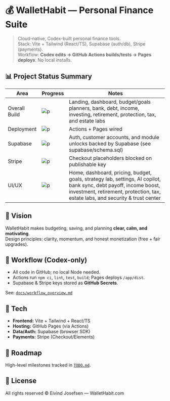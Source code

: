 # 💰 WalletHabit — Personal Finance Suite

> Cloud-native, Codex-built personal finance tools.  
> Stack: Vite + Tailwind (React/TS), Supabase (auth/db), Stripe (payments).  
> Workflow: **Codex edits → GitHub Actions builds/tests → Pages deploys**. No local installs.

## 📊 Project Status Summary

| Area | Progress | Notes |
|------|----------|------|
| Overall Build | ![p](https://progress-bar.dev/72/) | Landing, dashboard, budget/goals planners, bank, debt, income, investing, retirement, protection, tax, and estate labs |
| Deployment | ![p](https://progress-bar.dev/100/) | Actions + Pages wired |
| Supabase | ![p](https://progress-bar.dev/70/) | Auth, customer accounts, and module unlocks backed by Supabase (see supabase/schema.sql) |
| Stripe | ![p](https://progress-bar.dev/25/) | Checkout placeholders blocked on publishable key |
| UI/UX | ![p](https://progress-bar.dev/97/) | Home, dashboard, pricing, budget, goals, strategy lab, settings, AI copilot, bank sync, debt payoff, income boost, investment, retirement, protection, tax, estate labs, and security & trust center |

## 🌟 Vision
WalletHabit makes budgeting, saving, and planning **clear, calm, and motivating**.  
Design principles: clarity, momentum, and honest monetization (free + fair upgrades).

## 🧭 Workflow (Codex-only)
- All code in GitHub; no local Node needed.
- Actions run `npm ci`, `lint`, `test`, `build`; Pages deploys `/app/dist`.
- Supabase & Stripe keys stored as **GitHub Secrets**.

See: [`docs/workflow_overview.md`](docs/workflow_overview.md)

## 🧩 Tech
- **Frontend:** Vite + Tailwind + React/TS
- **Hosting:** GitHub Pages (via Actions)
- **Data/Auth:** Supabase (browser SDK)
- **Payments:** Stripe (Checkout/Elements)

## 🚀 Roadmap
High-level milestones tracked in [`TODO.md`](TODO.md).

## 📄 License
All rights reserved © Eivind Josefsen — WalletHabit.com

